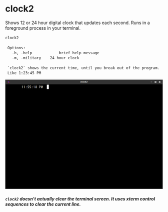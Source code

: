 # clock2
Shows 12 or 24 hour digital clock that updates each second.  Runs in a foreground process in your terminal.

    clock2 
     
     Options:
       -h, -help            brief help message
       -m, -military 	24 hour clock
    
     `clock2` shows the current time, until you break out of the program.
     Like 1:23:45 PM
     
 ![looks like](https://raw.githubusercontent.com/kanliot/clock2/main/clock2.png)
 ##### `clock2` doesn't actually clear the terminal screen.  It uses xterm control sequences to clear the current line. 
 
